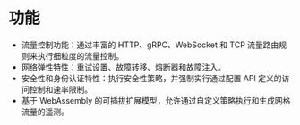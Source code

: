 # 功能

* 流量控制功能：通过丰富的 HTTP、gRPC、WebSocket 和 TCP 流量路由规则来执行细粒度的流量控制。
* 网络弹性特性：重试设置、故障转移、熔断器和故障注入。
* 安全性和身份认证特性：执行安全性策略，并强制实行通过配置 API 定义的访问控制和速率限制。
* 基于 WebAssembly 的可插拔扩展模型，允许通过自定义策略执行和生成网格流量的遥测。
